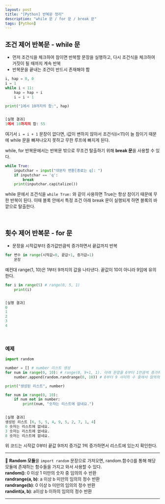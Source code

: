 ```yaml
---
layout: post
title: "[Python] 반복문 정리"
description: "while 문 / for 문 / break 문"
tags: [Python]
---
```


## **조건 제어 반복문 - while 문**

- 먼저 조건식을 체크하여 참이면 반복할 문장을 실행하고,
다시 조건식을 체크하여 거짓이 될 때까지 계속 반복
- 반복문을 끝내는 조건이 반드시 존재해야 함

```python
i, hap = 0, 0
i = 1
while i < 11:
    hap = hap + i
    i = i + 1
    
print("1에서 10까지의 합:", hap)


[실행 결과]
1에서 10까지의 합: 55
```

여기서 `i = i + 1` 문장이 없다면, i값이 변하지 않아서 조건식(i<11)이 늘 참이기 때문에 while 문을 빠져나오지 못하고 무한 루프에 빠지게 된다.


while, for 반복문에서는 반복문 밖으로 무조건 탈출하기 위해 **break 문**을 사용할 수 있다.

```python
while True:
    inputchar = input("대문자 변환[종료는 q]: ")
    if inputchar == 'q':
        break
    print(inputchar.capitalize())
```

while 문에서 조건식을 `while True:` 와 같이 사용하면 True는 항상 참이기 때문에 무한 반복이 된다. 이때 블록 안에서 특정 조건 아래 break 문이 실행되게 하면 블록의 바깥으로 탈출한다.

<br>

## **횟수 제어 반복문 - for 문**

- 문장을 시작값부터 증가값만큼씩 증가하면서 끝값까지 반복

```python
for 변수 in range(시작값=0, 끝값+1, 증가값=1)
    문장
```

예컨대 range(1, 10)은 1부터 9까지의 값을 나타낸다. 끝값이 10이 아니라 9임에 유의한다.

```python
for i in range(5) # range(0, 5, 1)
    print(i)


[실행 결과]
0
1
2
3
4
```

<br>

### **예제**

```python
import random

number = [] # number 리스트 생성
for num in range(0, 10): # range(0, 9+1, 1). 아래 문장을 0부터 1만큼씩 증가하면서 9번 반복.
    number.append(random.randrange(0, 10)) # 0부터 9 사이의 수 중에서 임의의 수를 정하여 number 리스트 항목에 추가

print("생성된 리스트", number)

for num in range(0, 10):
    if num not in number:
        print(num, "숫자는 리스트에 없네요.")
  

[실행 결과]
생성된 리스트 [6, 5, 5, 4, 9, 5, 2, 7, 1, 4]
0 숫자는 리스트에 없네요.
3 숫자는 리스트에 없네요.
8 숫자는 리스트에 없네요.
```

위 코드는 시작값 0부터 끝값 9까지 증가값 1씩 증가하면서 리스트에 있는지 확인한다.

---

🎁 **Random 모듈**을 `import random` 문장으로 가져오면, random.함수()를 통해 해당 모듈에 존재하는 함수들을 가지고 와서 사용할 수 있다.  
**random()**: 0 이상 1 미만의 숫자 중 임의의 수 반환  
**randrange(a, b)**: a 이상 b 미만의 임의의 정수 반환  
**randrange(b)**: 0 이상 b 미만의 임의의 정수 반환  
**randint(a, b)**: a이상 b 이하의 임의의 정수 반환

---

<br>
